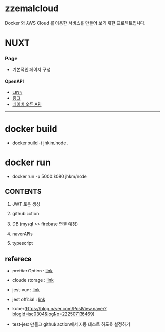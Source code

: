 # zzemalcloud

Docker 와 AWS Cloud 를 이용한 서비스를 만들어 보기 위한 프로젝트입니다.

# NUXT

### Page

- 기본적인 페이지 구성

#### OpenAPI

- [LINK](https://www.data.go.kr/data/15097524/openapi.do)
- [링크](https://geonlee.tistory.com/187)
- [네이버 오픈 API](https://developers.naver.com/docs/common/openapiguide/)

---

# docker build

- docker build -t jhkim/node .

# docker run

- docker run -p 5000:8080 jhkm/node

## CONTENTS

1. JWT 토큰 생성

2. github action

3. DB (mysql >> firebase 연결 예정)

4. naverAPIs

5. typescript

## referece

- prettier Option : [link](https://prettier.io/docs/en/options.html)
- cloude storage : [link](https://cloud.google.com/storage/docs/introduction?hl=ko)
- jest-vue : [link](https://hasudoki.tistory.com/entry/Vuejs-Vue-%ED%85%8C%EC%8A%A4%ED%8A%B8-%EC%BD%94%EB%93%9C-%EC%9E%91%EC%84%B1%ED%95%98%EA%B8%B0Jest)
- jest official : [link](https://jestjs.io/docs/expect#expectvalue)
- kuber(https://blog.naver.com/PostView.naver?blogId=isc0304&logNo=222507136469)

- test-jest 만들고 github action에서 자동 테스트 하도록 설정하기
